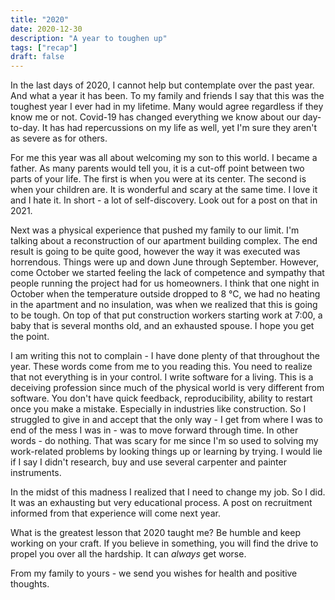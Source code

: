 ```yaml
---
title: "2020"
date: 2020-12-30
description: "A year to toughen up"
tags: ["recap"]
draft: false
---
```


In the last days of 2020, I cannot help but contemplate over the past year. And what a year it has been.
To my family and friends I say that this was the toughest year I ever had in my lifetime.
Many would agree regardless if they know me or not. Covid-19 has changed everything we know about our day-to-day.
It has had repercussions on my life as well, yet I'm sure they aren't as severe as for others.

For me this year was all about welcoming my son to this world. I became a father. 
As many parents would tell you, it is a cut-off point between two parts of your life. 
The first is when you were at its center. The second is when your children are.
It is wonderful and scary at the same time. I love it and I hate it.
In short - a lot of self-discovery. Look out for a post on that in 2021.

Next was a physical experience that pushed my family to our limit. 
I'm talking about a reconstruction of our apartment building complex.
The end result is going to be quite good, however the way it was executed was horrendous. 
Things were up and down June through September. 
However, come October we started feeling the lack of competence 
and sympathy that people running the project had for us homeowners.
I think that one night in October when the temperature outside dropped to 8 °C,
we had no heating in the apartment and no insulation, was when we realized that this is going to be tough.
On top of that put construction workers starting work at 7:00, a baby that is several months old, 
and an exhausted spouse.
I hope you get the point.

I am writing this not to complain - I have done plenty of that throughout the year.
These words come from me to you reading this.
You need to realize that not everything is in your control.
I write software for a living.
This is a deceiving profession since much of the physical world is very different from software.
You don't have quick feedback, reproducibility, ability to restart once you make a mistake.
Especially in industries like construction.
So I struggled to give in and accept that the only way - I get from where I was to end of the mess I was in - was
to move forward through time. 
In other words - do nothing.
That was scary for me since I'm so used to solving my work-related problems by looking things up
or learning by trying.
I would lie if I say I didn't research, buy and use several carpenter and painter instruments.

In the midst of this madness I realized that I need to change my job. So I did. 
It was an exhausting but very educational process.
A post on recruitment informed from that experience will come next year.

What is the greatest lesson that 2020 taught me? Be humble and keep working on your craft.
If you believe in something, you will find the drive to propel you over all the hardship.
It can _always_ get worse. 

From my family to yours - we send you wishes for health and positive thoughts.